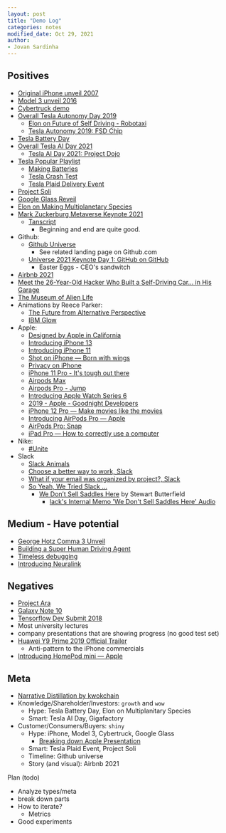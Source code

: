 ```yaml
---
layout: post
title: "Demo Log"
categories: notes
modified_date: Oct 29, 2021
author:
- Jovan Sardinha
---
```


## Positives

* [Original iPhone unveil 2007](https://www.youtube.com/watch?v=VQKMoT-6XSg)
* [Model 3 unveil 2016](https://www.youtube.com/watch?v=Q4VGQPk2Dl8)
* [Cybertruck demo](https://www.youtube.com/watch?v=9P_1_oLGREM)
* [Overall Tesla Autonomy Day 2019](https://www.youtube.com/watch?v=Ucp0TTmvqOE)
  * [Elon on Future of Self Driving - Robotaxi](https://youtu.be/Ucp0TTmvqOE?t=10901)
  * [Tesla Autonomy 2019: FSD Chip](https://www.youtube.com/watch?v=aZK1fARxYsE&t)
* [Tesla Battery Day](https://www.youtube.com/watch?v=l6T9xIeZTds&list=PLEox0nUMFPF7mm27QZgIfcRvJ5h0wvaQr&index=9)
* [Overall Tesla AI Day 2021](https://www.youtube.com/watch?v=11QXiJ8ORe8)
  * [Tesla AI Day 2021: Project Dojo](https://www.youtube.com/watch?v=DSw3IwsgNnc&t)
* [Tesla Popular Playlist](https://www.youtube.com/playlist?list=PLEox0nUMFPF7mm27QZgIfcRvJ5h0wvaQr)
  * [Making Batteries](https://www.youtube.com/watch?v=zB8_HbrxUi8&list=PLEox0nUMFPF7mm27QZgIfcRvJ5h0wvaQr&index=5)
  * [Tesla Crash Test](https://www.youtube.com/watch?v=IoNe7QMumaM&list=PLEox0nUMFPF7mm27QZgIfcRvJ5h0wvaQr&index=12)
  * [Tesla Plaid Delivery Event](https://www.youtube.com/watch?v=kUmkbzQ-BS0&list=PLEox0nUMFPF7mm27QZgIfcRvJ5h0wvaQr&index=4)
* [Project Soli](https://www.youtube.com/watch?v=0QNiZfSsPc0)
* [Google Glass Reveil](https://www.youtube.com/watch?v=D7TB8b2t3QE)
* [Elon on Making Multiplanetary Species](https://www.youtube.com/watch?v=H7Uyfqi_TE8)
* [Mark Zuckerburg Metaverse Keynote 2021](https://www.facebook.com/facebookrealitylabs/videos/561535698440683)
  * [Tanscript](https://www.rev.com/blog/transcripts/meta-facebook-connect-2021-metaverse-event-transcript)
    * Beginning and end are quite good.
* Github:
  * [Github Universe](https://www.youtube.com/watch?v=2m9nUP-e8Co&t)
    * See related landing page on Github.com
  * [Universe 2021 Keynote Day 1: GitHub on GitHub](https://www.youtube.com/watch?v=etMvd9IKPH4)
    * Easter Eggs - CEO's sandwitch
* [Airbnb 2021](https://www.youtube.com/watch?v=w-kzCpHYK24)
* [Meet the 26-Year-Old Hacker Who Built a Self-Driving Car... in His Garage](https://www.youtube.com/watch?v=KTrgRYa2wbI)
* [The Museum of Alien Life](https://www.youtube.com/watch?v=ThDYazipjSI)
* Animations by Reece Parker:
  * [The Future from Alternative Perspective](https://vimeo.com/421611154)
  * [IBM Glow](https://vimeo.com/364854553)
* Apple:
  * [Designed by Apple in California](https://www.youtube.com/watch?v=qxztL7wXMl0)
  * [Introducing iPhone 13](https://www.youtube.com/watch?v=m43rh-pI0P0)
  * [Introducing iPhone 11](https://www.youtube.com/watch?v=IPvSAtAsMM4)
  * [Shot on iPhone — Born with wings](https://www.youtube.com/watch?v=HGQDNN_jQno)
  * [Privacy on iPhone](https://www.youtube.com/watch?v=lHcf9ZkJ28o)
  * [iPhone 11 Pro - It's tough out there](https://www.youtube.com/watch?v=C7oLV0Z_Go4)
  * [Airpods Max](https://www.youtube.com/watch?v=YZNearcOsXg)
  * [Airpods Pro - Jump](https://www.youtube.com/watch?v=BaLHthRsqQk&t)
  * [Introducing Apple Watch Series 6](https://www.youtube.com/watch?v=TCMnrssX1NE)
  * [2019 - Apple - Goodnight Developers](https://www.youtube.com/watch?v=s6-iCla94lc)
  * [iPhone 12 Pro — Make movies like the movies](https://www.youtube.com/watch?v=yL2xVs6uI0s)
  * [Introducing AirPods Pro — Apple](https://www.youtube.com/watch?v=OCZVRJ5uZxc)
  * [AirPods Pro: Snap](https://www.youtube.com/watch?v=WNnD6Yrsr3s)
  * [iPad Pro — How to correctly use a computer](https://www.youtube.com/watch?v=uRa2oIemEbk)
* Nike:
  * [#Unite](https://www.youtube.com/watch?v=SpwBlGmZcjE)
* Slack
  * [Slack Animals](https://www.youtube.com/watch?v=x6sSa5NpqUI)
  * [Choose a better way to work, Slack](https://www.youtube.com/watch?v=Yi1cI9nY_p4)
  * [What if your email was organized by project?, Slack](https://www.youtube.com/watch?v=0JnGyDtuae4)
  * [So Yeah, We Tried Slack …](https://www.youtube.com/watch?v=B6zVzWU95Sw)
    * [We Don’t Sell Saddles Here](https://medium.com/@stewart/we-dont-sell-saddles-here-4c59524d650d) by Stewart Butterfield
      * [lack's Internal Memo 'We Don't Sell Saddles Here' Audio](https://www.youtube.com/watch?v=IAGNRDDXFjA)


## Medium - Have potential

* [George Hotz Comma 3 Unveil](https://www.youtube.com/watch?v=hbLiehrC2DQ&t)
* [Building a Super Human Driving Agent](https://www.youtube.com/watch?v=tZgfDVGXdmk&t)
* [Timeless debugging](https://www.youtube.com/watch?v=eGl6kpSajag)
* [Introducing Neuralink](https://www.youtube.com/watch?v=kPGa_FuGPIc)

## Negatives

* [Project Ara](https://www.youtube.com/watch?v=aWW5mQadZAY)
* [Galaxy Note 10](https://www.youtube.com/watch?v=nRmibpi-s6I)
* [Tensorflow Dev Submit 2018](https://www.youtube.com/watch?v=gplTc2F5Wvk)
* Most university lectures
* company presentations that are showing progress (no good test set)
* [Huawei Y9 Prime 2019 Official Trailer](https://www.youtube.com/watch?v=Iyd6BeClV_o)
  * Anti-pattern to the iPhone commercials
* [Introducing HomePod mini — Apple](https://www.youtube.com/watch?v=VF-WANzs624)

## Meta

* [Narrative Distillation by kwokchain](https://kwokchain.com/2021/09/29/narrative-distillation-1/)
* Knowledge/Shareholder/Investors: `growth` and `wow`
  * Hype: Tesla Battery Day, Elon on Multiplanitary Species
  * Smart: Tesla AI Day, Gigafactory
* Customer/Consumers/Buyers: `shiny`
  * Hype: iPhone, Model 3, Cybertruck, Google Glass
    * [Breaking down Apple Presentation](https://www.youtube.com/watch?v=ZcnzLN71uLg)
  * Smart: Tesla Plaid Event, Project Soli
  * Timeline: Github universe
  * Story (and visual): Airbnb 2021


Plan (todo)

* Analyze types/meta
* break down parts
* How to iterate?
  * Metrics
* Good experiments